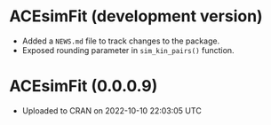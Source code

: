 # ACEsimFit (development version)
* Added a `NEWS.md` file to track changes to the package.
* Exposed rounding parameter in `sim_kin_pairs()` function.

# ACEsimFit (0.0.0.9)
* Uploaded to CRAN on 2022-10-10 22:03:05 UTC
